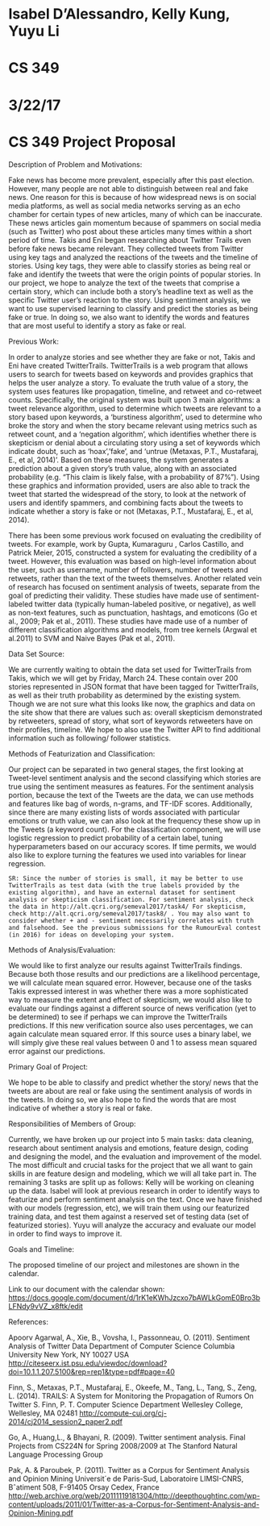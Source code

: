 # Isabel D’Alessandro, Kelly Kung, Yuyu Li
# CS 349
# 3/22/17
# CS 349 Project Proposal

Description of Problem and Motivations:

   Fake news has become more prevalent, especially after this past election. However, many people are not able to distinguish between real and fake news. One reason for this is because of how widespread news is on social media platforms, as well as social media networks serving as an echo chamber for certain types of new articles, many of which can be inaccurate. These news articles gain momentum because of spammers on social media (such as Twitter) who post about these articles many times within a short period of time.
   Takis and Eni began researching about Twitter Trails even before fake news became relevant. They collected tweets from Twitter using key tags and analyzed the reactions of the tweets and the timeline of stories. Using key tags, they were able to classify stories as being real or fake and identify the tweets that were the origin points of popular stories.
   In our project, we hope to analyze the text of the tweets that comprise a certain story, which can include both a story’s headline text as well as the specific Twitter user’s reaction to the story. Using sentiment analysis, we want to use supervised learning to classify and predict the stories as being fake or true. In doing so, we also want to identify the words and features that are most useful to identify a story as fake or real.


Previous Work:

   In order to analyze stories and see whether they are fake or not, Takis and Eni have created TwitterTrails. TwitterTrails is a web program that allows users to search for tweets based on keywords and provides graphics that helps the user analyze a story. To evaluate the truth value of a story, the system uses features like propagation, timeline, and retweet and co-retweet counts. Specifically, the original system was built upon 3 main algorithms: a tweet relevance algorithm, used to determine which tweets are relevant to a story based upon keywords, a ‘burstiness algorithm’, used to determine who broke the story and when the story became relevant using metrics such as retweet count, and a ‘negation algorithm’, which identifies whether there is skepticism or denial about a circulating story using a set of keywords which indicate doubt, such as ‘hoax’,’fake’, and ‘untrue (Metaxas, P.T., Mustafaraj, E., et al, 2014)’.
   Based on these measures, the system generates a prediction about a given story’s truth value, along with an associated probability (e.g. “This claim is likely false, with a probability of 87%”). Using these graphics and information provided, users are also able to track the tweet that started the widespread of the story, to look at the network of users and identify spammers, and combining facts about the tweets to indicate whether a story is fake or not (Metaxas, P.T., Mustafaraj, E., et al, 2014).


   There has been some previous work focused on evaluating the credibility of tweets. For example, work by Gupta, Kumaraguru , Carlos Castillo, and Patrick Meier, 2015, constructed a system for evaluating the credibility of a tweet. However, this evaluation was based on high-level information about the user, such as username, number of followers, number of tweets and retweets, rather than the text of the tweets themselves.
   Another related vein of research has focused on sentiment analysis of tweets, separate from the goal of predicting their validity. These studies have made use of sentiment-labeled twitter data (typically human-labeled positive, or negative), as well as non-text features, such as punctuation, hashtags, and emoticons (Go et al., 2009; Pak et al., 2011). These studies have made use of a number of different classification algorithms and models, from tree kernels (Argwal et al.2011) to  SVM and Naive Bayes (Pak et al., 2011).


Data Set Source:

   We are currently waiting to obtain the data set used for TwitterTrails from Takis, which we will get by Friday, March 24. These contain over 200 stories represented in JSON format that have been tagged for TwitterTrails, as well as their truth probability as determined by the existing system. Though we are not sure what this looks like now, the graphics and data on the site show that there are values such as: overall skepticism demonstrated by retweeters, spread of story, what sort of keywords retweeters have on their profiles, timeline. We hope to also use the Twitter API to find additional information such as following/ follower statistics.

Methods of Featurization and Classification:

   Our project can be separated in two general stages, the first looking at Tweet-level sentiment analysis and the second classifying which stories are true using the sentiment measures as features. For the sentiment analysis portion, because the text of the Tweets are the data, we can use methods and features like bag of words, n-grams, and TF-IDF scores. Additionally, since there are many existing lists of words associated with particular emotions or truth value, we can also look at the frequency these show up in the Tweets (a keyword count).
   For the classification component, we will use logistic regression to predict probability of a certain label, tuning hyperparameters based on our accuracy scores. If time permits, we would also like to explore turning the features we used into variables for linear regression.

  `SR: Since the number of stories is small, it may be better to use TwitterTrails as test data
  (with the true labels provided by the existing algorithm),
  and have an external dataset for sentiment analysis or skepticism classification.
  For sentiment analysis, check the data in http://alt.qcri.org/semeval2017/task4/
  For skepticism, check http://alt.qcri.org/semeval2017/task8/ .
  You may also want to consider whether + and - sentiment necessarily correlates
  with truth and falsehood.
  See the previous submissions for the RumourEval contest (in 2016) for ideas on developing your system.`

Methods of Analysis/Evaluation:

   We would like to first analyze our results against TwitterTrails findings. Because both those results and our predictions are a likelihood percentage, we will calculate mean squared error. However, because one of the tasks Takis expressed interest in was whether there was a more sophisticated way to measure the extent and effect of skepticism, we would also like to evaluate our findings against a different source of news verification (yet to be determined) to see if perhaps we can improve the TwitterTrails predictions. If this new verification source also uses percentages, we can again calculate mean squared error. If this source uses a binary label, we will simply give these real values between 0 and 1 to assess mean squared error against our predictions.

Primary Goal of Project:

   We hope to be able to classify and predict whether the story/ news that the tweets are about are real or fake using the sentiment analysis of words in the tweets. In doing so, we also hope to find the words that are most indicative of whether a story is real or fake.


Responsibilities of Members of Group:

   Currently, we have broken up our project into 5 main tasks: data cleaning, research about sentiment analysis and emotions, feature design, coding and designing the model, and the evaluation and improvement of the model. The most difficult and crucial tasks for the project that we all want to gain skills in are feature design and modeling, which we will all take part in. The remaining 3 tasks are split up as follows:
   Kelly will be working on cleaning up the data. Isabel will look at previous research in order to identify ways to featurize and perform sentiment analysis on the text. Once we have finished with our models (regression, etc), we will train them using our featurized training data, and test them against a reserved set of testing data (set of featurized stories).  Yuyu will analyze the accuracy and evaluate our model in order to find ways to improve it.

Goals and Timeline:

The proposed timeline of our project and milestones are shown in the calendar.

Link to our document with the calendar shown: https://docs.google.com/document/d/1rK1eKWhJzcxo7bAWLkGomE0Bro3bLFNdy9vVZ_x8ftk/edit



References:

Apoorv Agarwal, A., Xie, B., Vovsha, I.,  Passonneau, O. (2011). Sentiment Analysis of Twitter Data  Department of Computer Science Columbia University New York, NY 10027 USA
http://citeseerx.ist.psu.edu/viewdoc/download?doi=10.1.1.207.5100&rep=rep1&type=pdf#page=40

Finn, S., Metaxas, P.T., Mustafaraj, E., Okeefe, M., Tang, L., Tang, S., Zeng, L. (2014). TRAILS: A System for Monitoring the Propagation of Rumors On Twitter S. Finn, P. T. Computer Science Department Wellesley College, Wellesley, MA 02481
http://compute-cuj.org/cj-2014/cj2014_session2_paper2.pdf

Go, A., Huang,L., & Bhayani, R. (2009). Twitter sentiment analysis. Final Projects from CS224N for Spring 2008/2009 at The Stanford Natural Language Processing Group

Pak, A. & Paroubek, P. (2011). Twitter as a Corpus for Sentiment Analysis and Opinion Mining Universit´e de Paris-Sud, Laboratoire LIMSI-CNRS, Bˆatiment 508, F-91405 Orsay Cedex, France
http://web.archive.org/web/20111119181304/http://deepthoughtinc.com/wp-content/uploads/2011/01/Twitter-as-a-Corpus-for-Sentiment-Analysis-and-Opinion-Mining.pdf
